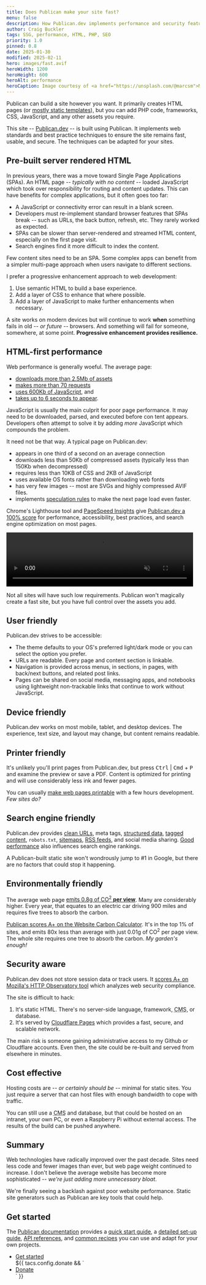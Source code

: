 ```yaml
---
title: Does Publican make your site fast?
menu: false
description: How Publican.dev implements performance and security features you can use on your website.
author: Craig Buckler
tags: SSG, performance, HTML, PHP, SEO
priority: 1.0
pinned: 0.8
date: 2025-01-30
modified: 2025-02-11
hero: images/fast.avif
heroWidth: 1200
heroHeight: 600
heroAlt: performance
heroCaption: Image courtesy of <a href="https://unsplash.com/@marcsm">Marc Sendra Martorell</a>
---
```


Publican can build a site however you want. It primarily creates HTML pages (or [mostly static templates](--ROOT--docs/setup/jstacs/#runtime-expressions)), but you can add PHP code, frameworks, CSS, JavaScript, and any other assets you require.

This site -- [Publican.dev](--ROOT--) -- is built using Publican. It implements web standards and best practice techniques to ensure the site remains fast, usable, and secure. The techniques can be adapted for your sites.


## Pre-built server rendered HTML

In previous years, there was a move toward Single Page Applications (SPAs). An HTML page -- *typically with no content* -- loaded JavaScript which took over responsibility for routing and content updates. This can have benefits for complex applications, but it often goes too far:

* A JavaScript or connectivity error can result in a blank screen.
* Developers must re-implement standard browser features that SPAs break -- such as URLs, the back button, refresh, etc. They rarely worked as expected.
* SPAs can be slower than server-rendered and streamed HTML content, especially on the first page visit.
* Search engines find it more difficult to index the content.

Few content sites need to be an SPA. Some complex apps can benefit from a simpler multi-page approach when users navigate to different sections.

I prefer a progressive enhancement approach to web development:

1. Use semantic HTML to build a base experience.
1. Add a layer of CSS to enhance that where possible.
1. Add a layer of JavaScript to make further enhancements when necessary.

A site works on modern devices but will continue to work **when** something fails in old -- *or future* -- browsers. And something will fail for someone, somewhere, at some point. **Progressive enhancement provides resilience.**


## HTML-first performance

Web performance is generally woeful. The average page:

* [downloads more than 2.5Mb of assets](https://httparchive.org/reports/page-weight?start=2024_12_01&end=latest&view=list#bytesTotal)
* [makes more than 70 requests](https://httparchive.org/reports/page-weight?start=2024_12_01&end=latest&view=list#reqTotal)
* [uses 600Kb of JavaScript](https://httparchive.org/reports/page-weight?start=2024_12_01&end=latest&view=list#bytesJs), and
* [takes up to 6 seconds to appear](https://httparchive.org/reports/loading-speed?start=2024_12_01&end=latest&view=list#speedIndex).

JavaScript is usually the main culprit for poor page performance. It may need to be downloaded, parsed, and executed before con tent appears. Developers often attempt to solve it by adding *more* JavaScript which compounds the problem.

It need not be that way. A typical page on Publican.dev:

* appears in one third of a second on an average connection
* downloads less than 50Kb of compressed assets (typically less than 150Kb when decompressed)
* requires less than 10KB of CSS and 2KB of JavaScript
* uses available OS fonts rather than downloading web fonts
* has very few images -- most are SVGs and highly compressed AVIF files.
* implements [speculation rules](https://developer.mozilla.org/en-US/docs/Web/API/Speculation_Rules_API) to make the next page load even faster.

Chrome's Lighthouse tool and [PageSpeed Insights](https://pagespeed.web.dev/) give [Publican.dev a 100% score](https://pagespeed.web.dev/analysis/https-publican-dev/2tklfc6ggs) for performance, accessibility, best practices, and search engine optimization on most pages.

<video autoplay muted playsinline loop width="487" height="141" preload="auto">
  <source src="--ROOT--videos/lighthouse.webm" type="video/webm" />
</video>

Not all sites will have such low requirements. Publican won't magically create a fast site, but you have full control over the assets you add.


## User friendly

Publican.dev strives to be accessible:

* The theme defaults to your OS's preferred light/dark mode or you can select the option you prefer.
* URLs are readable. Every page and content section is linkable.
* Navigation is provided across menus, in sections, in pages, with back/next buttons, and related post links.
* Pages can be shared on social media, messaging apps, and notebooks using lightweight non-trackable links that continue to work without JavaScript.


## Device friendly

Publican.dev works on most mobile, tablet, and desktop devices. The experience, text size, and layout may change, but content remains readable.


## Printer friendly

It's unlikely you'll print pages from Publican.dev, but press <kbd>Ctrl</kbd> | <kbd>Cmd</kbd> + <kbd>P</kbd> and examine the preview or save a PDF. Content is optimized for printing and will use considerably less ink and fewer pages.

You can usually [make web pages printable](https://blog.craigbuckler.com/printer-friendly-web-pages-with-css) with a few hours development. *Few sites do?*


## Search engine friendly

Publican.dev provides [clean URLs](--ROOT--docs/setup/content/#directory-structure), meta tags, [structured data](https://schema.org/), [tagged content](--ROOT--docs/setup/tag-indexes/), `robots.txt`, [sitemaps](--ROOT--docs/recipe/feeds/xml-sitemap/), [RSS feeds](--ROOT--docs/recipe/feeds/rss-feed/), and social media sharing. [Good performance](#htmlfirst-performance) also influences search engine rankings.

A Publican-built static site won't wondrously jump to #1 in Google, but there are no factors that could stop it happening.


## Environmentally friendly

The average web page [emits 0.8g of CO<sup>2</sup> **per view**](https://www.websitecarbon.com/). Many are considerably higher. Every year, that equates to an electric car driving 900 miles and requires five trees to absorb the carbon.

[Publican scores A+ on the Website Carbon Calculator](https://www.websitecarbon.com/website/publican-dev/). It's in the top 1% of sites, and emits 80x less than average with just 0.01g of CO<sup>2</sup> per page view. The whole site requires one tree to absorb the carbon. *My garden's enough!*


## Security aware

Publican.dev does not store session data or track users. It [scores A+ on Mozilla's HTTP Observatory tool](https://developer.mozilla.org/en-US/observatory/analyze?host=publican.dev) which analyzes web security compliance.

The site is difficult to hack:

1. It's static HTML. There's no server-side language, framework, <abbr title="Content Management System">CMS</abbr>, or database.
1. It's served by [Cloudflare Pages](https://pages.cloudflare.com/) which provides a fast, secure, and scalable network.

The main risk is someone gaining administrative access to my Github or Cloudflare accounts. Even then, the site could be re-built and served from elsewhere in minutes.


## Cost effective

Hosting costs are -- *or certainly should be* -- minimal for static sites. You just require a server that can host files with enough bandwidth to cope with traffic.

You can still use a <abbr title="Content Management System">CMS</abbr> and database, but that could be hosted on an intranet, your own PC, or even a Raspberry Pi without external access. The results of the build can be pushed anywhere.


## Summary

Web technologies have radically improved over the past decade. Sites need less code and fewer images than ever, but web page weight continued to increase. I don't believe the average website has become more sophisticated -- *we're just adding more unnecessary bloat*.

We're finally seeing a backlash against poor website performance. Static site generators such as Publican are key tools that could help.


## Get started

The [Publican documentation](--ROOT--docs/) provides a [quick start guide](--ROOT--docs/quickstart/concepts/), a [detailed set-up guide](--ROOT--docs/setup/content/), [API references](--ROOT--docs/reference/publican-options/), and [common recipes](--ROOT--docs/recipe/) you can use and adapt for your own projects.

<ul class="flexcenter">
  <li><a href="--ROOT--docs/quickstart/concepts/" class="button">Get started</a></li>
  ${{ tacs.config.donate && `<li><a href="${ tacs.config.donate }" class="button">Donate</a></li>` }}
</ul>
